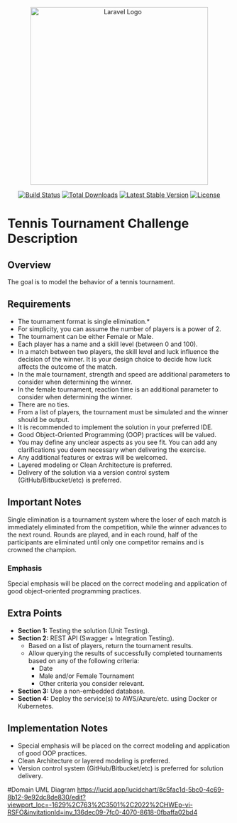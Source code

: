 <p align="center"><a href="https://laravel.com" target="_blank"><img src="https://raw.githubusercontent.com/laravel/art/master/logo-lockup/5%20SVG/2%20CMYK/1%20Full%20Color/laravel-logolockup-cmyk-red.svg" width="400" alt="Laravel Logo"></a></p>

<p align="center">
<a href="https://github.com/laravel/framework/actions"><img src="https://github.com/laravel/framework/workflows/tests/badge.svg" alt="Build Status"></a>
<a href="https://packagist.org/packages/laravel/framework"><img src="https://img.shields.io/packagist/dt/laravel/framework" alt="Total Downloads"></a>
<a href="https://packagist.org/packages/laravel/framework"><img src="https://img.shields.io/packagist/v/laravel/framework" alt="Latest Stable Version"></a>
<a href="https://packagist.org/packages/laravel/framework"><img src="https://img.shields.io/packagist/l/laravel/framework" alt="License"></a>
</p>

# Tennis Tournament Challenge Description

## Overview
The goal is to model the behavior of a tennis tournament.

## Requirements
- The tournament format is single elimination.*
- For simplicity, you can assume the number of players is a power of 2.
- The tournament can be either Female or Male.
- Each player has a name and a skill level (between 0 and 100).
- In a match between two players, the skill level and luck influence the decision of the winner. It is your design choice to decide how luck affects the outcome of the match.
- In the male tournament, strength and speed are additional parameters to consider when determining the winner.
- In the female tournament, reaction time is an additional parameter to consider when determining the winner.
- There are no ties.
- From a list of players, the tournament must be simulated and the winner should be output.
- It is recommended to implement the solution in your preferred IDE.
- Good Object-Oriented Programming (OOP) practices will be valued.
- You may define any unclear aspects as you see fit. You can add any clarifications you deem necessary when delivering the exercise.
- Any additional features or extras will be welcomed.
- Layered modeling or Clean Architecture is preferred.
- Delivery of the solution via a version control system (GitHub/Bitbucket/etc) is preferred.

## Important Notes
Single elimination is a tournament system where the loser of each match is immediately eliminated from the competition, while the winner advances to the next round. Rounds are played, and in each round, half of the participants are eliminated until only one competitor remains and is crowned the champion.

### Emphasis
Special emphasis will be placed on the correct modeling and application of good object-oriented programming practices.

## Extra Points
- **Section 1:** Testing the solution (Unit Testing).
- **Section 2:** REST API (Swagger + Integration Testing).
  - Based on a list of players, return the tournament results.
  - Allow querying the results of successfully completed tournaments based on any of the following criteria:
    - Date
    - Male and/or Female Tournament
    - Other criteria you consider relevant.
- **Section 3:** Use a non-embedded database.
- **Section 4:** Deploy the service(s) to AWS/Azure/etc. using Docker or Kubernetes.

## Implementation Notes
- Special emphasis will be placed on the correct modeling and application of good OOP practices.
- Clean Architecture or layered modeling is preferred.
- Version control system (GitHub/Bitbucket/etc) is preferred for solution delivery.


#Domain UML Diagram
<a href="https://lucid.app/lucidchart/8c5fac1d-5bc0-4c69-8b12-9e92dc8de830/edit?viewport_loc=-1629%2C763%2C3501%2C2022%2CHWEp-vi-RSFO&invitationId=inv_136dec09-7fc0-4070-8618-0fbaffa02bd4">https://lucid.app/lucidchart/8c5fac1d-5bc0-4c69-8b12-9e92dc8de830/edit?viewport_loc=-1629%2C763%2C3501%2C2022%2CHWEp-vi-RSFO&invitationId=inv_136dec09-7fc0-4070-8618-0fbaffa02bd4</a>

